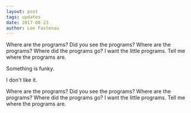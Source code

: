 ```yaml
---
layout: post
tags: updates
date: 2017-08-23
author: Lee Fastenau
---
```


Where are the programs? Did you see the programs? Where are the programs?
Where did the programs go? I want the little programs. Tell me where the
programs are.
<!--more-->
Something is funky.

I don't like it.

Where are the programs? Did you see the programs? Where are the programs?
Where did the programs go? I want the little programs. Tell me where the
programs are.
